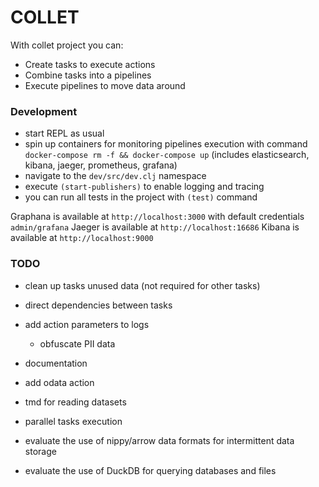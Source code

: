 # COLLET

With collet project you can:
- Create tasks to execute actions
- Combine tasks into a pipelines
- Execute pipelines to move data around

### Development

- start REPL as usual
- spin up containers for monitoring pipelines execution with command
  `docker-compose rm -f && docker-compose up` (includes elasticsearch, kibana, jaeger, prometheus, grafana)
- navigate to the `dev/src/dev.clj` namespace
- execute `(start-publishers)` to enable logging and tracing
- you can run all tests in the project with `(test)` command

Graphana is available at `http://localhost:3000` with default credentials `admin/grafana`
Jaeger is available at `http://localhost:16686`
Kibana is available at `http://localhost:9000`


### TODO
- clean up tasks unused data (not required for other tasks)
- direct dependencies between tasks
- add action parameters to logs
  - obfuscate PII data

- documentation
- add odata action

- tmd for reading datasets
- parallel tasks execution
- evaluate the use of nippy/arrow data formats for intermittent data storage
- evaluate the use of DuckDB for querying databases and files
